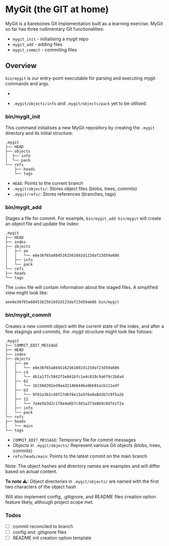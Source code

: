 # MyGit (the GIT at home)

MyGit is a barebones Git implementation built as a learning exercise. MyGit so far has three rudimentary Git functionalities: 

- `mygit_init` - initialising a mygit repo
- `mygit_add` - adding files
- `mygit_commit` - commiting files

## Overview

`bin/mygit` is our entry-point executable for parsing and executing mygit commands and args. 

*
- `.mygit/objects/info` and `.mygit/objects/pack` yet to be utilised.

### bin/mygit_init

This command initialises a new MyGit repository by creating the `.mygit` directory and its initial structure:

```
.mygit
├── HEAD
├── objects
│  ├── info
│  └── pack
└── refs
    ├── heads
    └── tags
```

- `HEAD`: Points to the current branch
- `.mygit/objects/`: Stores object files (blobs, trees, commits)
- `.mygit/refs/`: Stores references (branches, tags)

### bin/mygit_add <filepath>

Stages a file for commit. For example, `bin/mygit_add bin/mygit` will create an object file and update the index:

```
.mygit
├── HEAD
├── index
├── objects
│   ├── ae
│   │   └── e8e36f65a8845162561692d123daf23d59a686
│   ├── info
│   └── pack
└── refs
├── heads
└── tags
```

The `index` file will contain information about the staged files. A simplified view might look like:

`aee8e36f65a8845162561692d123daf23d59a686 bin/mygit`


### bin/mygit_commit

Creates a new commit object with the current state of the index, and after a few stagings and commits, the .mygit structure might look like follows:

```
.mygit
├── COMMIT_EDIT_MESSAGE
├── HEAD
├── index
├── objects
│   ├── ae
│   │   └── e8e36f65a8845162561692d123daf23d59a686
│   ├── c4
│   │   └── 4b1a1f7c58d2f3e041bfc1e4c819c9a6f9c2b8a4
│   ├── 62
│   │   └── 161568392ed9aa321466446a9bb01acb111e4f
│   ├── b3
│   │   └── 9f81a3b2c49f27d6f8e13a5f6e0a8d1b7c9f5a2b
│   ├── 12
│   │   └── 7a4e5b3d2c1f8e4a6b7c9d1a2f3e8b9c0d7e1f2a
│   ├── info
│   └── pack
└── refs
├── heads
│   └── main
└── tags
```

- `COMMIT_EDIT_MESSAGE`: Temporary file for commit messages
- Objects in `.mygit/objects/` Represent various Git objects (blobs, trees, commits)
- `refs/heads/main`: Points to the latest commit on the main branch

Note: The object hashes and directory names are examples and will differ based on actual content.

**To note ⚠️:** Object directories in `.mygit/objects/` are named with the first two characters of the object hash

Will also implement config, .gitignore, and README files creation option feature likely, although project scope met.

### Todos

- [ ] commit reconciled to branch
- [ ] config and .gitignore files
- [ ] README init creation option template
